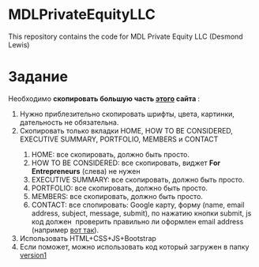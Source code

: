 # MDLPrivateEquityLLC
This repository contains the code for MDL Private Equity LLC (Desmond Lewis)

# Задание
Необходимо <b> скопировать  большую часть <a href="http://www.imafcapefear.com/">этого</a> сайта </b>:
<ol type="1">
<li> Нужно приблезительно скопировать шрифты, цвета, картинки, дательность не обязательна.</li>
<li> Скопировать только вкладки HOME, HOW TO BE CONSIDERED, EXECUTIVE SUMMARY, PORTFOLIO, MEMBERS и CONTACT </li>
<ol type="1">
<li> HOME: все скопировать, должно быть просто.</li>
<li> HOW TO BE CONSIDERED: все скопировать, виджет <b>For Entrepreneurs</b> (слева) не нужен</li>
<li> EXECUTIVE SUMMARY: все скопировать, должно быть просто.</li>
<li> PORTFOLIO: все скопировать, должно быть просто.</li>
<li> MEMBERS: все скопировать, должно быть просто.</li>
<li> CONTACT: все спопировать: Google карту, форму (name, email address, subject, message, submit), по нажатию кнопки submit, js код должен   проверить правильно ли оформлен email address (например <a href="https://stackoverflow.com/questions/46155/how-to-validate-email-address-in-javascript">вот так</a>). </li>
</ol>
<li> Использовать HTML+CSS+JS+Bootstrap</li>
<li> Если поможет, можно использовать код который загружен в папку <a href=" https://panchenk.github.io/MDLPrivateEquityLLC/version1/index.html">version1</a> </li>
</ol>